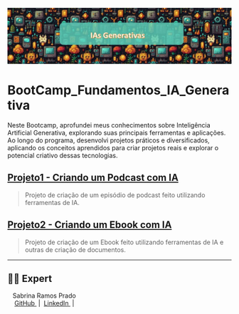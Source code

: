 <p align="center">
  <img 
    src="./Imagens/capa_geral_repositorio.png"
    width="900"
    alt="Imagem escrito 'IAs Generativas'"
  />
</p>

# BootCamp_Fundamentos_IA_Generativa
Neste Bootcamp, aprofundei meus conhecimentos sobre Inteligência Artificial Generativa, explorando suas principais ferramentas e aplicações. Ao longo do programa, desenvolvi projetos práticos e diversificados, aplicando os conceitos aprendidos para criar projetos reais e explorar o potencial criativo dessas tecnologias.

## [Projeto1 - Criando um Podcast com IA](./Projeto1%20-%20Criando%20um%20Podcast%20com%20IA/)
> Projeto de criação de um episódio de podcast feito utilizando ferramentas de IA.

## [Projeto2 - Criando um Ebook com IA](./Projeto2%20-%20Criando%20um%20Ebook%20com%20IA/)
> Projeto de criação de um Ebook feito utilizando ferramentas de IA e outras de criação de documentos.

---
## 👨‍💻 Expert

<p>
    <p>&nbsp&nbsp&nbspSabrina Ramos Prado<br>
    &nbsp&nbsp&nbsp
    <a 
        href="https://github.com/srprado">
        GitHub
    </a>
    &nbsp;|&nbsp;
    <a 
        href="https://www.linkedin.com/in/sabrinarprado/">
        LinkedIn
    </a>
    &nbsp;|&nbsp;
   </p>
</p>
<br/><br/>
<p>
